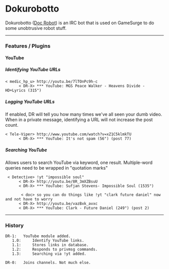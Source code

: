 Dokurobotto
===========

Dokurobotto ([Doc Robot](http://megaman.wikia.com/wiki/Doc_Robot)) is an IRC bot that is used on GameSurge to do some unobtrusive robot stuff.

* * *

### Features / Plugins
#### YouTube
##### Identifying YouTube URLs
```
< medic_hp_u> http://youtu.be/7lTOnPc9h-c
      < DR-X> *** YouTube: MGS Peace Walker - Heavens Divide - HD+Lyrics (315")
```

##### Logging YouTube URLs
If enabled, DR will tell you how many times we've all seen your dumb video.
When in a private message, identifying a URL will not increase the post count.
```
< Tele-Viper> http://www.youtube.com/watch?v=xZ1C5klmkTU
      < DR-X> *** YouTube: It's not spam (56") (post 77)
```

##### Searching YouTube
Allows users to search YouTube via keyword, one result.
Multiple-word queries need to be wrapped in "quotation marks"
```
 < Detective> !yt "impossible soul"
      < DR-X> http://youtu.be/8R_3mXZBsuU
      < DR-X> *** YouTube: Sufjan Stevens- Impossible Soul (1535")

       < doc> so you can do things like !yt "clark future daniel" now and not have to worry
      < DR-X> http://youtu.be/vazBxk_avxc
      < DR-X> *** YouTube: Clark - Future Daniel (249") (post 2)
```

* * *
### History
```
DR-1:   YouTube module added.
   1.0:     Identify YouTube links.
   1.1:     Stores links in database.
   1.2:     Responds to privmsg commands.
   1.3:     Searching via !yt added.

DR-0:   Joins channels. Not much else.
```
